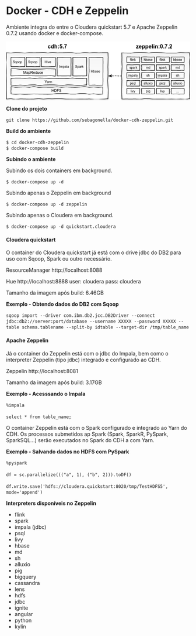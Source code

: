 # Docker - CDH e Zeppelin

Ambiente integra do entre o Cloudera quickstart 5.7 e Apache Zeppelin 0.7.2 usando docker e docker-compose.

![Architecture](architecture/architecture.png)

**Clone do projeto**

```
git clone https://github.com/sebagonella/docker-cdh-zeppelin.git
```

**Build do ambiente**

```
$ cd docker-cdh-zeppelin
$ docker-compose build
```

**Subindo o ambiente**

Subindo os dois containers em background.

```
$ docker-compose up -d
```

Subindo apenas o Zeppelin em background

```
$ docker-compose up -d zeppelin
```

Subindo apenas o Cloudera em background.

```
$ docker-compose up -d quickstart.cloudera
```

#### Cloudera quickstart

O container do Cloudera quickstart já está com o drive jdbc do DB2 para uso com Sqoop, Spark ou outro necessário.

ResourceManager
http://localhost:8088

Hue
http://localhost:8888
user: cloudera
pass: cloudera

Tamanho da imagem após build: 6.46GB

**Exemplo - Obtendo dados do DB2 com Sqoop**

```
sqoop import --driver com.ibm.db2.jcc.DB2Driver --connect jdbc:db2://server:port/database --username XXXXX --password XXXXX --table schema.tablename --split-by idtable --target-dir /tmp/table_name
```

#### Apache Zeppelin

Já o container do Zeppelin está com o jdbc do Impala, bem como o interpreter Zeppelin (tipo jdbc) integrado e configurado ao CDH. 

Zeppelin
http://localhost:8081

Tamanho da imagem após build: 3.17GB

**Exemplo - Acesssando o Impala**

```
%impala

select * from table_name;
```

O container Zeppelin está com o Spark configurado e integrado ao Yarn do CDH. Os processos submetidos ap Spark (Spark, SparkR, PySpark, SparkSQL...) serão executados no Spark do CDH a com Yarn.

**Exemplo - Salvando dados no HDFS com PySpark**

```
%pyspark

df = sc.parallelize((("a", 1), ("b", 2))).toDF()

df.write.save('hdfs://cloudera.quickstart:8020/tmp/TestHDFS5', mode='append')
```

**Interpreters disponíveis no Zeppelin**

* flink
* spark 
* impala (jdbc)
* psql
* livy
* hbase
* md
* sh
* alluxio
* pig
* bigquery
* cassandra
* lens
* hdfs
* jdbc
* ignite
* angular
* python
* kylin
